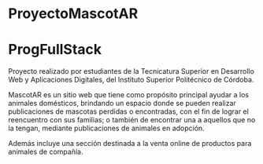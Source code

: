 # ProyectoMascotAR
# ProgFullStack

Proyecto realizado por estudiantes de la Tecnicatura Superior en Desarrollo Web y Aplicaciones Digitales, del Instituto Superior Politécnico de Córdoba.

MascotAR es un sitio web que tiene como propósito principal ayudar a los animales domésticos, brindando un espacio donde se pueden realizar publicaciones de mascotas perdidas o encontradas, con el fin de lograr el reencuentro con sus familias; o también de encontrar una a aquellos que no la tengan, mediante publicaciones de animales en adopción.

Además incluye una sección destinada a la venta online de productos para animales de compañía.

